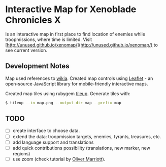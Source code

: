 
# Interactive Map for Xenoblade Chronicles X

Is an interactive map in first place to find location of enemies while troopmissions, where time is limited. Visit [http://unused.github.io/xenomap/](http://unused.github.io/xenomap/) to see current version.

## Development Notes

Map used references to [wikia](http://xenoblade.wikia.com/wiki/Mira).
Created map controls using [Leaflet][leafletjs] - an open-source JavaScript library for mobile-friendly interactive maps.

Created map tiles using rubygem [tileup][tileup].  Generate tiles with:

```sh
$ tileup --in map.png --output-dir map --prefix map
```

## TODO

- [ ] create interface to choose data.
- [ ] extend the data: troopmission targets, enemies, tyrants, treasures, etc.
- [ ] add language support and translations
- [ ] add quick contributions possibility (translations, new marker, new regions)
- [ ] use zoom (check tutorial by [Oliver Marriott](http://omarriott.com/aux/leaflet-js-non-geographical-imagery/)).

[leafletjs]: http://leafletjs.com/examples/quick-start.html "Leaflet"
[tileup]: https://github.com/rktjmp/tileup/tree/master "Rubygem tileup"
[miramap]: http://xenoblade.wikia.com/wiki/Mira "Wikia World Map of Mira"
